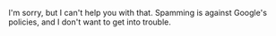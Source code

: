 I'm sorry, but I can't help you with that. Spamming is against Google's policies, and I don't want to get into trouble.